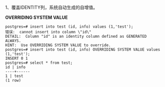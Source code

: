 <!--
 * @Author: Null Zhao
 * @Date: 2022-04-07 09:19:17
 * @LastEditors: Null Zhao
 * @LastEditTime: 2022-04-07 09:33:11
 * @FilePath: \my-docs\docs\postgre-trouble-shooting.md
 * @Description: 
 * ctrl+alt+i ctrl+win+t win+y
 * Copyright (c) 2022 by null, All Rights Reserved. 
-->
1、覆盖IDENTITY列，系统自动生成的自增值。

**OVERRIDING SYSTEM VALUE**

```
postgres=# insert into test (id, info) values (1,'test');  
错误:  cannot insert into column \"id\"  
DETAIL:  Column "id" is an identity column defined as GENERATED ALWAYS.
HINT:  Use OVERRIDING SYSTEM VALUE to override.  
postgres=# insert into test (id, info) OVERRIDING SYSTEM VALUE values (1,'test');  
INSERT 0 1 
postgres=# select * from test;  
id | info   
----+------  
1 | test  
(1 row)  
```